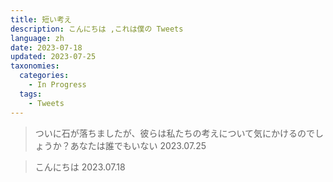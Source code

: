 ```yaml
---
title: 短い考え
description: こんにちは ,これは僕の Tweets
language: zh
date: 2023-07-18
updated: 2023-07-25
taxonomies:
  categories:
    - In Progress
  tags:
    - Tweets
---
```


> ついに石が落ちましたが、彼らは私たちの考えについて気にかけるのでしょうか？あなたは誰でもいない  2023.07.25

> こんにちは  2023.07.18 

<!-- more -->
